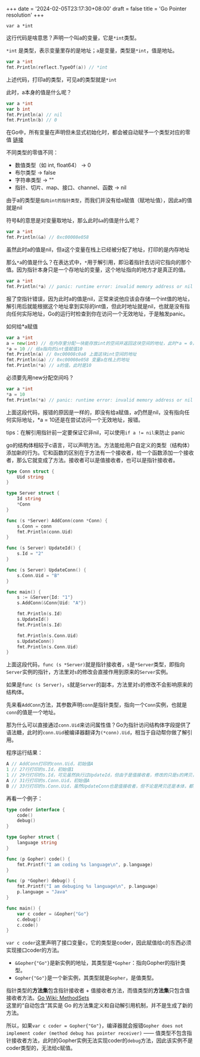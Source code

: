 +++
date = '2024-02-05T23:17:30+08:00'
draft = false
title = 'Go Pointer resolution'
+++

`var a *int`

这行代码是啥意思？声明一个叫a的变量，它是`*int`类型。

`*int` 是类型，表示变量里存的是地址；`a`是变量，类型是`*int`，值是地址。

```go
var a *int
fmt.Println(reflect.TypeOf(a)) // *int
```

上述代码，打印a的类型，可见a的类型就是`*int`

此时，a本身的值是什么呢？

```go
var a *int
var b int
fmt.Println(a) // nil
fmt.Println(b) // 0
```

在Go中，所有变量在声明但未显式初始化时，都会被自动赋予一个类型对应的零值 [链接](https://go.dev/tour/basics/12)

不同类型的零值不同：

+ 数值类型（如 int, float64） → 0
+ 布尔类型 → false
+ 字符串类型 → ""
+ 指针、切片、map、接口、channel、函数 → nil

由于a的类型是`指向int的指针类型`，而我们并没有给a赋值（赋地址值），因此a的值就是nil



符号&的意思是对变量取地址，那么此时`&a`的值是什么呢？

```go
var a *int
fmt.Println(&a) // 0xc00008e058
```

虽然此时a的值是nil，但a这个变量在栈上已经被分配了地址，打印的是内存地址

那么`*a`的值是什么？在表达式中，`*`用于解引用，即沿着指针去访问它指向的那个值。因为指针本身只是一个存地址的变量，这个地址指向的地方才是真正的值。

```go
var a *int
fmt.Println(*a) // panic: runtime error: invalid memory address or nil pointer dereference
```

报了空指针错误，因为此时a的值是nil，正常来说他应该会存储一个int值的地址，解引用后就能根据这个地址拿到实际的int值，但此时地址就是nil，也就是没有指向任何实际地址，Go的运行时检查到你在访问一个无效地址，于是触发panic。

如何给*a赋值

```go
var a *int
a = new(int) // 在内存里分配一块能存放int的空间并返回这块空间的地址，此时*a = 0，即int的默认零值
*a = 10 // 给a指向的int值赋值10
fmt.Println(a) // 0xc00008c0a8 上面这块int空间的地址
fmt.Println(&a) // 0xc00008e058 变量a在栈上的地址
fmt.Println(*a) // a的值，此时是10
```

必须要先用new分配空间吗？

```go
var a *int
*a = 10
fmt.Println(*a) // panic: runtime error: invalid memory address or nil pointer dereference
```

上面这段代码，报错的原因是一样的，即没有给a赋值，a仍然是nil，没有指向任何实际地址，*a = 10还是在尝试访问一个无效地址，报错。


tips：在解引用指针前一定要保证它非nil，可以使用`if a != nil`来防止 panic



go的结构体相较于c语言，可以声明方法。方法能给用户自定义的类型（结构体）添加新的行为。它和函数的区别在于方法有一个接收者，给一个函数添加一个接收者，那么它就变成了方法。接收者可以是值接收者，也可以是指针接收者。

```go
type Conn struct {
	Uid string
}

type Server struct {
	Id string
	*Conn
}

func (s *Server) AddConn(conn *Conn) {
	s.Conn = conn
	fmt.Println(conn.Uid)
}

func (s Server) UpdateId() {
	s.Id = "2"
}

func (s Server) UpdateConn() {
	s.Conn.Uid = "B"
}

func main() {
	s := &Server{Id: "1"}
	s.AddConn(&Conn{Uid: "A"})

	fmt.Println(s.Id)
	s.UpdateId()
	fmt.Println(s.Id)

	fmt.Println(s.Conn.Uid)
	s.UpdateConn()
	fmt.Println(s.Conn.Uid)
}
```

上面这段代码，`func (s *Server)`就是指针接收者，`s`是`*Server`类型，即指向`Server`实例的指针，方法里对`s`的修改会直接作用到原来的`Server`实例。

如果是`func (s Server)`，`s`就是`Server`的副本，方法里对`s`的修改不会影响原来的结构体。



先来看`AddConn`方法，其参数声明`conn`是指针类型，指向一个`Conn`实例，也就是`conn`的值是一个地址。

那为什么可以直接通过`conn.Uid`来访问属性值？Go为指针访问结构体字段提供了语法糖，此时的`conn.Uid`被编译器翻译为`(*conn).Uid`，相当于自动帮你做了解引用。



程序运行结果：

```go
A // AddConn打印的conn.Uid，初始值A
1 // 27行打印的s.Id，初始值1
1 // 29行打印的s.Id，可见虽然执行过UpdateId，但由于是值接收者，修改的只是s的拷贝，并没有对s本身做修改
A // 31行打印的s.Conn.Uid，初始值A
B // 33行打印的s.Conn.Uid，虽然UpdateConn也是值接收者，但不论是拷贝还是本体，都指向同一个Conn实例，因此做的修改会被保存
```



再看一个例子：

```go
type coder interface {
	code()
	debug()
}

type Gopher struct {
	language string
}

func (p Gopher) code() {
	fmt.Printf("I am coding %s language\n", p.language)
}

func (p *Gopher) debug() {
	fmt.Printf("I am debuging %s language\n", p.language)
	p.language = "Java"
}

func main() {
	var c coder = &Gopher{"Go"}
	c.debug()
	c.code()
}
```

`var c coder`这里声明了接口变量c，它的类型是coder，因此赋值给c的东西必须实现接口coder的方法。

+ `&Gopher{"Go"}`是新实例的地址，其类型是`*Gopher`：指向Gopher的指针类型。
+ `Gopher{"Go"}`是一个新实例，其类型就是`Gopher`，是值类型。

指针类型的**方法集**包含指针接收者 + 值接收者方法，而值类型的**方法集**只包含值接收者方法。[Go Wiki: MethodSets](https://go.dev/wiki/MethodSets#the-spec)  
这里的“自动包含”其实是 Go 的方法集定义和自动解引用机制，并不是生成了新的方法。  

所以，如果`var c coder = Gopher{"Go"}`，编译器就会报错`Gopher does not implement coder (method debug has pointer receiver)` —— 值类型不包含指针接收者方法，此时的Gopher实例无法实现coder的`debug`方法，因此该实例不是coder类型的，无法给c赋值。